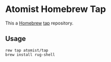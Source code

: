 # Atomist Homebrew Tap

This a [Homebrew](https://github.com/mxcl/homebrew) [tap](https://github.com/Homebrew/homebrew/tree/master/share/doc/homebrew#readme) repository. 

## Usage

```
rew tap atomist/tap
brew install rug-shell
```

